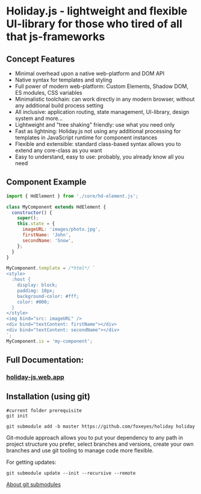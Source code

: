 # Holiday.js - lightweight and flexible UI-library for those who tired of all that js-frameworks
## Concept Features

* Minimal overhead upon a native web-platform and DOM API
* Native syntax for templates and styling
* Full power of modern web-platform: Custom Elements, Shadow DOM, ES modules, CSS variables
* Minimalistic toolchain: can work directly in any modern browser, without any additional build process setting
* All inclusive: application routing, state management, UI-library, design system and more...
* Lightweight and "tree shaking" friendly: use what you need only
* Fast as lightning: Holiday.js not using any additional processing for templates in JavaScript runtime for component instances
* Flexible and extensible: standard class-based syntax allows you to extend any core-class as you want
* Easy to understand, easy to use: probably, you already know all you need

## Component Example

```js
import { HdElement } from './core/hd-element.js';

class MyComponent extends HdElement {
  constructor() {
    super();
    this.state = {
      imageURL: 'images/photo.jpg',
      firstName: 'John',
      secondName: 'Snow',
    };
  }
}

MyComponent.template = /*html*/ `
<style>
  :host {
    display: block;
    paddimg: 10px;
    background-color: #fff;
    color: #000;
  }
</style>
<img bind="src: imageURL" />
<div bind="textContent: firstName"></div>
<div bind="textContent: secondName"></div>
`;
MyComponent.is = 'my-component';
```

## Full Documentation:
### [holiday-js.web.app](https://holiday-js.web.app/)

## Installation (using git)

```
#current folder prerequisite
git init
```

`git submodule add -b master https://github.com/foxeyes/holiday holiday`

Git-module approach allows you to put your dependency to any path in project structure you prefer, select branches and versions, create your own branches and use git tooling to manage code more flexible.

For getting updates:

`git submodule update --init --recursive --remote`

[About git submodules](https://blog.github.com/2016-02-01-working-with-submodules/)
